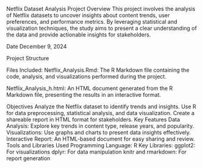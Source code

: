 Netflix Dataset Analysis
Project Overview
This project involves the analysis of Netflix datasets to uncover insights about content trends, user preferences, and performance metrics. By leveraging statistical and visualization techniques, the study aims to present a clear understanding of the data and provide actionable insights for stakeholders.

Date
December 9, 2024

Project Structure

Files Included:
Netflix_Analysis.Rmd:
The R Markdown file containing the code, analysis, and visualizations performed during the project.

Netflix_Analysis_h.html:
An HTML document generated from the R Markdown file, presenting the results in an interactive format.

Objectives
Analyze the Netflix dataset to identify trends and insights.
Use R for data preprocessing, statistical analysis, and data visualization.
Create a shareable report in HTML format for stakeholders.
Key Features
Data Analysis: Explore key trends in content type, release years, and popularity.
Visualizations: Use graphs and charts to present data insights effectively.
Interactive Report: An HTML-based document for easy sharing and review.
Tools and Libraries Used
Programming Language: R
Key Libraries:
ggplot2: For visualizations
dplyr: For data manipulation
knitr and rmarkdown: For report generation
